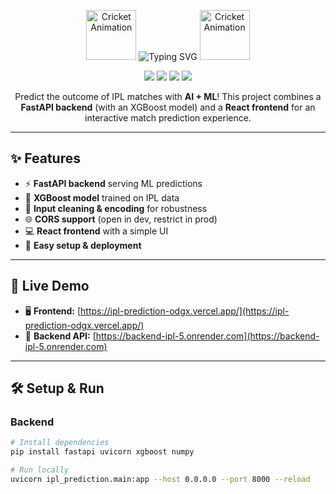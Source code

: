 <!-- Animated banner / header -->
<p align="center">
  <img src="https://media.giphy.com/media/xT1XGRx0fdjRm2HjHa/giphy.gif" alt="Cricket Animation" width="80">
  <img src="https://readme-typing-svg.herokuapp.com?font=Fira+Code&weight=500&size=25&pause=1000&color=36BCF7&center=true&vCenter=true&width=435&lines=🏏+IPL+Match+Winner+Predictor;AI+powered+match+predictions;FastAPI+%2B+React+%2B+XGBoost" alt="Typing SVG" />
  <img src="https://media.giphy.com/media/xT1XGRx0fdjRm2HjHa/giphy.gif" alt="Cricket Animation" width="80">
</p>

<p align="center">
  <a href="https://www.python.org/"><img src="https://img.shields.io/badge/Python-3.9%2B-blue.svg" /></a>
  <a href="https://fastapi.tiangolo.com/"><img src="https://img.shields.io/badge/FastAPI-Backend-green.svg" /></a>
  <a href="https://reactjs.org/"><img src="https://img.shields.io/badge/React-Frontend-61DAFB.svg" /></a>
  <a href="https://xgboost.readthedocs.io/"><img src="https://img.shields.io/badge/XGBoost-ML-orange.svg" /></a>
  
</p>

<p align="center">
Predict the outcome of IPL matches with <b>AI + ML</b>!  
This project combines a <b>FastAPI backend</b> (with an XGBoost model) and a <b>React frontend</b> for an interactive match prediction experience.
</p>

---

## ✨ Features

- ⚡ **FastAPI backend** serving ML predictions  
- 🧠 **XGBoost model** trained on IPL data  
- 🧹 **Input cleaning & encoding** for robustness  
- 🌐 **CORS support** (open in dev, restrict in prod)  
- 💻 **React frontend** with a simple UI  
- 🚀 **Easy setup & deployment**

---

## 🔗 Live Demo

- 🖥 **Frontend:** [https://ipl-prediction-odgx.vercel.app/](https://ipl-prediction-odgx.vercel.app/)  
- 🔌 **Backend API:** [https://backend-ipl-5.onrender.com](https://backend-ipl-5.onrender.com)  

---

## 🛠️ Setup & Run

### Backend

```bash
# Install dependencies
pip install fastapi uvicorn xgboost numpy

# Run locally
uvicorn ipl_prediction.main:app --host 0.0.0.0 --port 8000 --reload
